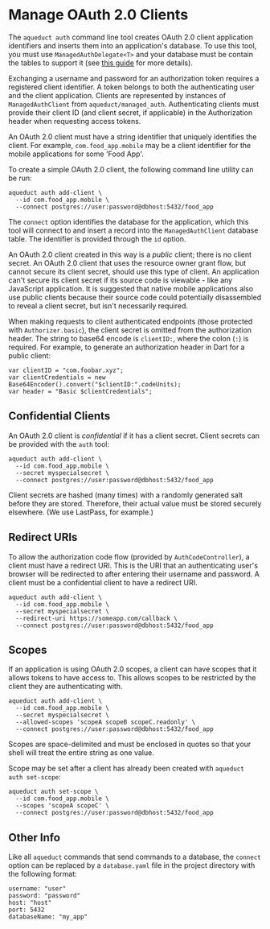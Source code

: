 # Manage OAuth 2.0 Clients

The `aqueduct auth` command line tool creates OAuth 2.0 client application identifiers and inserts them into an application's database. To use this tool, you must use `ManagedAuthDelegate<T>` and
your database must be contain the tables to support it (see [this guide](server.md) for more details).

Exchanging a username and password for an authorization token requires a registered client identifier. A token belongs to both the authenticating user and the client application. Clients are represented by instances of `ManagedAuthClient` from `aqueduct/managed_auth`. Authenticating clients must provide their client ID (and client secret, if applicable) in the Authorization header when requesting access tokens.

An OAuth 2.0 client must have a string identifier that uniquely identifies the client. For example, `com.food_app.mobile` may be a client identifier for the mobile applications for some 'Food App'.

To create a simple OAuth 2.0 client, the following command line utility can be run:

```
aqueduct auth add-client \
  --id com.food_app.mobile \
  --connect postgres://user:password@dbhost:5432/food_app
```

The `connect` option identifies the database for the application, which this tool will connect to and insert a record into the `ManagedAuthClient` database table. The identifier is provided through the `id` option.

An OAuth 2.0 client created in this way is a *public* client; there is no client secret. An OAuth 2.0 client that uses the resource owner grant flow, but cannot secure its client secret, should use this type of client. An application can't secure its client secret if its source code is viewable - like any JavaScript application. It is suggested that native mobile applications also use public clients because their source code could potentially disassembled to reveal a client secret, but isn't necessarily required.

When making requests to client authenticated endpoints (those protected with `Authorizer.basic`), the client secret is omitted from the authorization header. The string to base64 encode is `clientID:`, where the colon (`:`) is required. For example, to generate an authorization header in Dart for a public client:

```
var clientID = "com.foobar.xyz";
var clientCredentials = new Base64Encoder().convert("$clientID:".codeUnits);
var header = "Basic $clientCredentials";
```

## Confidential Clients

An OAuth 2.0 client is *confidential* if it has a client secret. Client secrets can be provided with the `auth` tool:

```
aqueduct auth add-client \
  --id com.food_app.mobile \
  --secret myspecialsecret \
  --connect postgres://user:password@dbhost:5432/food_app
```

Client secrets are hashed (many times) with a randomly generated salt before they are stored. Therefore, their actual value must be stored securely elsewhere. (We use LastPass, for example.)

## Redirect URIs

To allow the authorization code flow (provided by `AuthCodeController`), a client must have a redirect URI. This is the URI that an authenticating user's browser will be redirected to after entering their username and password. A client must be a confidential client to have a redirect URI.

```
aqueduct auth add-client \
  --id com.food_app.mobile \
  --secret myspecialsecret \
  --redirect-uri https://someapp.com/callback \
  --connect postgres://user:password@dbhost:5432/food_app
```

## Scopes

If an application is using OAuth 2.0 scopes, a client can have scopes that it allows tokens to have access to. This allows scopes to be restricted by the client they are authenticating with.

```
aqueduct auth add-client \
  --id com.food_app.mobile \
  --secret myspecialsecret \
  --allowed-scopes 'scopeA scopeB scopeC.readonly' \
  --connect postgres://user:password@dbhost:5432/food_app
```

Scopes are space-delimited and must be enclosed in quotes so that your shell will treat the entire string as one value.

Scope may be set after a client has already been created with `aqueduct auth set-scope`:

```
aqueduct auth set-scope \
  --id com.food_app.mobile \
  --scopes 'scopeA scopeC' \
  --connect postgres://user:password@dbhost:5432/food_app
```

## Other Info

Like all `aqueduct` commands that send commands to a database, the `connect` option can be replaced by a `database.yaml` file in the project directory with the following format:

```
username: "user"
password: "password"
host: "host"
port: 5432
databaseName: "my_app"
```

